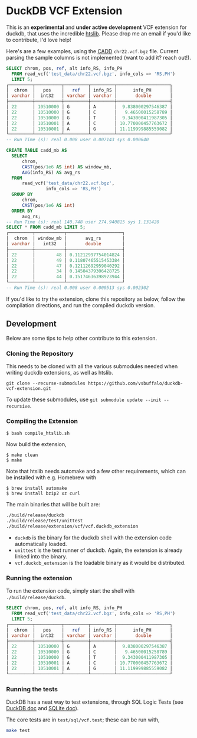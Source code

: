 # DuckDB VCF Extension

This is an **experimental** and **under active development** VCF extension for
duckdb, that uses the incredible [htslib](https://github.com/samtools/htslib).
Please drop me an email if you'd like to contribute, I'd love help!

Here's are a few examples, using the [CADD](https://cadd.gs.washington.edu)
`chr22.vcf.bgz` file. Current parsing the sample columns is not implemented
(want to add it? reach out!).

```sql
SELECT chrom, pos, ref, alt info_RS, info_PH
  FROM read_vcf('test_data/chr22.vcf.bgz', info_cols => 'RS,PH')
  LIMIT 5;
┌─────────┬──────────┬─────────┬─────────┬────────────────────┐
│  chrom  │   pos    │   ref   │ info_RS │      info_PH       │
│ varchar │  int32   │ varchar │ varchar │       double       │
├─────────┼──────────┼─────────┼─────────┼────────────────────┤
│ 22      │ 10510000 │ G       │ A       │  9.838000297546387 │
│ 22      │ 10510000 │ G       │ C       │   9.46500015258789 │
│ 22      │ 10510000 │ G       │ T       │  9.343000411987305 │
│ 22      │ 10510001 │ A       │ C       │ 10.770000457763672 │
│ 22      │ 10510001 │ A       │ G       │ 11.119999885559082 │
└─────────┴──────────┴─────────┴─────────┴────────────────────┘
-- Run Time (s): real 0.008 user 0.007143 sys 0.000640
```

```sql
CREATE TABLE cadd_mb AS
  SELECT
      chrom,
      CAST(pos/1e6 AS int) AS window_mb,
      AVG(info_RS) AS avg_rs
  FROM
      read_vcf('test_data/chr22.vcf.bgz',
               info_cols => 'RS,PH')
  GROUP BY
      chrom,
      CAST(pos/1e6 AS int)
  ORDER BY
      avg_rs;
-- Run Time (s): real 140.748 user 274.940815 sys 1.131420
SELECT * FROM cadd_mb LIMIT 5;
┌─────────┬───────────┬─────────────────────┐
│  chrom  │ window_mb │       avg_rs        │
│ varchar │   int32   │       double        │
├─────────┼───────────┼─────────────────────┤
│ 22      │        48 │ 0.11212997754014824 │
│ 22      │        49 │ 0.11807465515453384 │
│ 22      │        47 │ 0.12112692959040292 │
│ 22      │        34 │ 0.14504379306428725 │
│ 22      │        44 │ 0.15174636398923944 │
└─────────┴───────────┴─────────────────────┘
-- Run Time (s): real 0.008 user 0.000513 sys 0.002302
```

If you'd like to try the extension, clone this repository as below, follow the
compilation directions, and run the compiled duckdb version.

## Development

Below are some tips to help other contribute to this extension.

### Cloning the Repository

This needs to be cloned with all the various submodules needed when writing
duckdb extensions, as well as htslib.

```
git clone --recurse-submodules https://github.com/vsbuffalo/duckdb-vcf-extension.git
```

To update these submodules, use `git submodule update --init --recursive`.

### Compiling the Extension


```
$ bash compile_htslib.sh
```

Now build the extension,

```
$ make clean
$ make
```

Note that htslib needs automake and a few other requirements, which can be
installed with e.g. Homebrew with

```
$ brew install automake
$ brew install bzip2 xz curl
```

The main binaries that will be built are:

```sh
./build/release/duckdb
./build/release/test/unittest
./build/release/extension/vcf/vcf.duckdb_extension
```

- `duckdb` is the binary for the duckdb shell with the extension code automatically loaded.
- `unittest` is the test runner of duckdb. Again, the extension is already linked into the binary.
- `vcf.duckdb_extension` is the loadable binary as it would be distributed.

### Running the extension

To run the extension code, simply start the shell with
`./build/release/duckdb`.


```sql
SELECT chrom, pos, ref, alt info_RS, info_PH
  FROM read_vcf('test_data/chr22.vcf.bgz', info_cols => 'RS,PH')
  LIMIT 5;
┌─────────┬──────────┬─────────┬─────────┬────────────────────┐
│  chrom  │   pos    │   ref   │ info_RS │      info_PH       │
│ varchar │  int32   │ varchar │ varchar │       double       │
├─────────┼──────────┼─────────┼─────────┼────────────────────┤
│ 22      │ 10510000 │ G       │ A       │  9.838000297546387 │
│ 22      │ 10510000 │ G       │ C       │   9.46500015258789 │
│ 22      │ 10510000 │ G       │ T       │  9.343000411987305 │
│ 22      │ 10510001 │ A       │ C       │ 10.770000457763672 │
│ 22      │ 10510001 │ A       │ G       │ 11.119999885559082 │
└─────────┴──────────┴─────────┴─────────┴────────────────────┘
```

### Running the tests

DuckDB has a neat way to test extensions, through SQL Logic Tests (see [DuckDB
doc](https://duckdb.org/docs/dev/sqllogictest/intro.html) and [SQLite
doc](https://www.sqlite.org/sqllogictest/doc/trunk/about.wiki)).

The core tests are in `test/sql/vcf.test`; these can be run with,


```sh
make test
```

